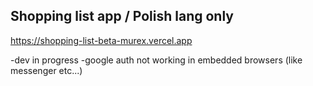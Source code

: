 
## Shopping list app / Polish lang only

https://shopping-list-beta-murex.vercel.app

-dev in progress
-google auth not working in embedded browsers (like messenger etc...)

